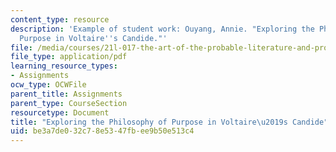 ```yaml
---
content_type: resource
description: 'Example of student work: Ouyang, Annie. "Exploring the Philosophy of
  Purpose in Voltaire''s Candide."'
file: /media/courses/21l-017-the-art-of-the-probable-literature-and-probability-spring-2008/be3a7de032c78e5347fbee9b50e513c4_essay2_ouyang.pdf
file_type: application/pdf
learning_resource_types:
- Assignments
ocw_type: OCWFile
parent_title: Assignments
parent_type: CourseSection
resourcetype: Document
title: "Exploring the Philosophy of Purpose in Voltaire\u2019s Candide"
uid: be3a7de0-32c7-8e53-47fb-ee9b50e513c4
---
```


